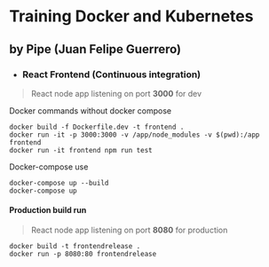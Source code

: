# Training Docker and Kubernetes
## by Pipe (Juan Felipe Guerrero)

* ### **React Frontend** (Continuous integration)


>React node app listening on port **3000** for dev

Docker commands without docker compose
```
docker build -f Dockerfile.dev -t frontend .
docker run -it -p 3000:3000 -v /app/node_modules -v $(pwd):/app frontend
docker run -it frontend npm run test
```

Docker-compose use
```
docker-compose up --build
docker-compose up
```

#### Production build run

>React node app listening on port **8080** for production

```
docker build -t frontendrelease .
docker run -p 8080:80 frontendrelease
```